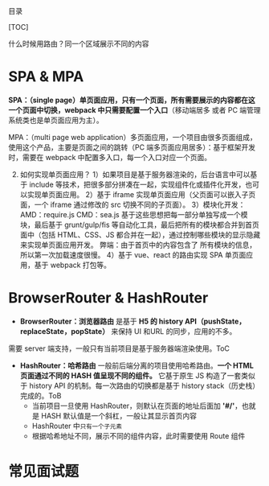 目录

[TOC]

什么时候用路由？同一个区域展示不同的内容

# SPA & MPA
**SPA：（single page）单页面应用，只有一个页面，所有需要展示的内容都在这一个页面中切换，webpack 中只需要配置一个入口**（移动端居多 或者 PC 端管理系统类也是单页面应用为主）。

MPA：（multi page web application）多页面应用，一个项目由很多页面组成，使用这个产品，主要是页面之间的跳转（PC 端多页面应用居多）：基于框架开发时，需要在 webpack 中配置多入口，每一个入口对应一个页面。

2. 如何实现单页面应用？
1）如果项目是基于服务器渲染的，后台语言中可以基于 include 等技术，把很多部分拼凑在一起，实现组件化或插件化开发，也可以实现单页面应用。
2）基于 iframe 实现单页面应用（父页面可以嵌入子页面，一个 iframe 通过修改的 src 切换不同的子页面）。
3）模块化开发：
AMD：require.js
CMD：sea.js
基于这些思想把每一部分单独写成一个模块，最后基于 grunt/gulp/fis 等自动化工具，最后把所有的模块都合并到首页面中（包括 HTML、CSS、JS 都合并在一起），通过控制哪些模块的显示隐藏来实现单页面应用开发。
弊端：由于首页中的内容包含了 所有模块的信息，所以第一次加载速度很慢。
4）基于 vue、react 的路由实现 SPA 单页面应用，基于 webpack 打包等。

# BrowserRouter & HashRouter
- **BrowserRouter：浏览器路由**
是基于 **H5 的 history API（pushState，replaceState，popState）** 来保持 UI 和URL 的同步，应用的不多。

需要 server 端支持，一般只有当前项目是基于服务器端渲染使用。ToC

- **HashRouter：哈希路由**
一般前后端分离的项目使用哈希路由。**一个 HTML 页面通过不同的 HASH 值呈现不同的组件。** 它基于原生 JS 构造了一套类似于 history API 的机制。每一次路由的切换都是基于 history stack（历史栈）完成的。ToB
  + 当前项目一旦使用 HashRouter，则默认在页面的地址后面加 **'#/'**，也就是 HASH 默认值是一个斜杠，一般让其显示首页内容
  + HashRouter 中`只有一个子元素`
  + 根据哈希地址不同，展示不同的组件内容，此时需要使用 Route 组件


# 常见面试题